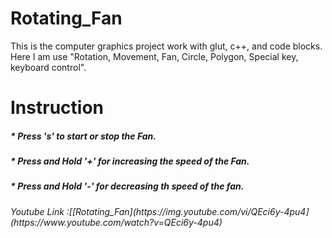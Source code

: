 #  Rotating_Fan
This is the computer graphics project work with glut, c++, and code blocks. Here I am use "Rotation, Movement, Fan, Circle, Polygon,  Special key, keyboard control".

# Instruction

<h5>* Press 's' to start or stop the Fan</n>.
<h5>* Press and Hold '+' for increasing the speed of the Fan.
<h5>* Press and Hold '-' for decreasing th speed of the fan.
 
 <h6>Youtube Link :[[Rotating_Fan](https://img.youtube.com/vi/QEci6y-4pu4](https://www.youtube.com/watch?v=QEci6y-4pu4)
